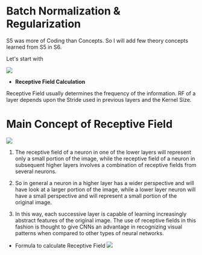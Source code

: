 # Batch Normalization & Regularization

S5 was more of Coding than Concepts. So I will add few theory concepts learned from S5 in S6.


Let's start with


![](https://blog.aryatra.com/wp-content/uploads/2017/02/Problem-Solving-Albert-Einstein-Quotes.jpg)

* **Receptive Field Calculation**


Receptive Field usually determines the frequency of the information. RF of a layer depends upon the Stride used in previous layers and the Kernel Size. 


# Main Concept of Receptive Field

![](https://miro.medium.com/max/2188/1*YpXrr8bN5XyqOlztKPHvDw@2x.png)


1. The receptive field of a neuron in one of the lower layers will represent only a small portion of the image, while the receptive field of a neuron in subsequent higher layers involves a combination of receptive fields from several neurons. 

2. So in general a neuron in a higher layer has a wider perspective and will have look at a larger portion of the image, while a lower layer neuron will have a small perspective and will represent a small portion of the original image. 

3. In this way, each successive layer is capable of learning increasingly abstract features of the original image. The use of receptive fields in this fashion is thought to give CNNs an advantage in recognizing visual patterns when compared to other types of neural networks.

* Formula to calculate Receptive Field
![](https://i0.wp.com/syncedreview.com/wp-content/uploads/2017/05/32.png?resize=372%2C171&ssl=1)

